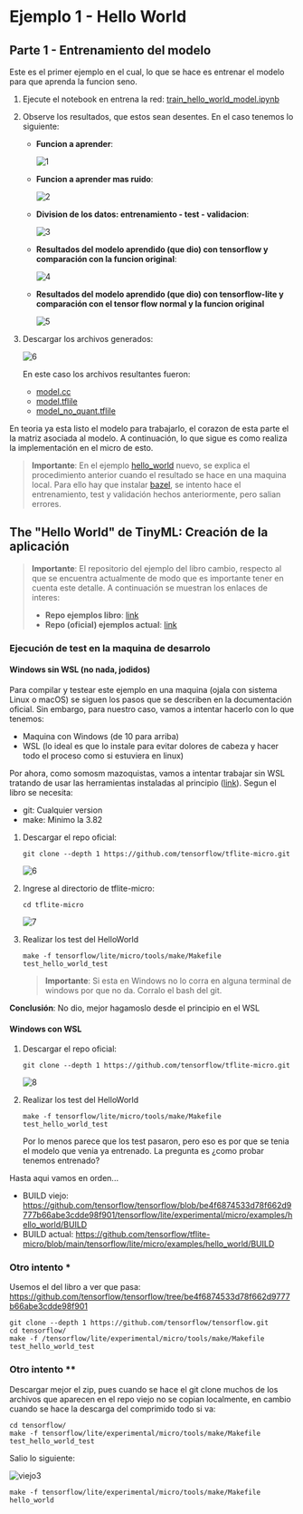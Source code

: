 # Ejemplo 1 - Hello World

## Parte 1 - Entrenamiento del modelo

Este es el primer ejemplo en el cual, lo que se hace es entrenar el modelo para que aprenda la funcion seno. 
1. Ejecute el notebook en entrena la red: [train_hello_world_model.ipynb](train_hello_world_model.ipynb)
2. Observe los resultados, que estos sean desentes. En el caso tenemos lo siguiente:
   
   * **Funcion a aprender**:
     
     ![1](seno.png)
  
   * **Funcion a aprender mas ruido**:
     
     ![2](seno_ruido.png)

   * **Division de los datos: entrenamiento - test - validacion**:

     ![3](seno_train_test_validate.png)

   * **Resultados del modelo aprendido (que dio) con tensorflow y comparación con la funcion original**:

     ![4](seno_predicted.png)

   * **Resultados del modelo aprendido (que dio) con tensorflow-lite y comparación con el tensor flow normal y la funcion original**

     ![5](seno_comparacion.png)

2. Descargar los archivos generados:
   
   ![6](notebook.png)

   En este caso los archivos resultantes fueron:
   * [model.cc](model.cc)
   * [model.tflile](model.tflite)
   * [model_no_quant.tflile](model_no_quant.tflite)

En teoria ya esta listo el modelo para trabajarlo, el corazon de esta parte el la matriz asociada al modelo. A continuación, lo que sigue es como realiza la implementación en el micro de esto. 

> **Importante**: En el ejemplo [hello_world](https://github.com/tensorflow/tflite-micro/tree/main/tensorflow/lite/micro/examples/hello_world) nuevo, se explica el procedimiento anterior cuando el resultado se hace en una maquina local. Para ello hay que instalar [bazel](https://bazel.build/?hl=es-419), se intento hace el entrenamiento, test y validación hechos anteriormente, pero salian errores.

## The "Hello World" de TinyML: Creación de la aplicación

> **Importante**: El repositorio del ejemplo del libro cambio, respecto al que se encuentra actualmente de modo que es importante tener en cuenta este detalle. A continuación se muestran los enlaces de interes:
> * **Repo ejemplos libro**: [link](https://github.com/tensorflow/tensorflow/tree/be4f6874533d78f662d9777b66abe3cdde98f901/tensorflow/lite/experimental/micro/examples/hello_world)
> * **Repo (oficial) ejemplos actual**: [link](https://github.com/tensorflow/tflite-micro/tree/main/tensorflow/lite/micro/examples)

### Ejecución de test en la maquina de desarrolo

#### Windows sin WSL (no nada, jodidos)

Para compilar y testear este ejemplo en una maquina (ojala con sistema Linux o macOS) se siguen los pasos que se describen en la documentación oficial. Sin embargo, para nuestro caso, vamos a intentar hacerlo con lo que tenemos:
* Maquina con Windows (de 10 para arriba)
* WSL (lo ideal es que lo instale para evitar dolores de cabeza y hacer todo el proceso como si estuviera en linux)

Por ahora, como somosm mazoquistas, vamos a intentar trabajar sin WSL tratando de usar las herramientas instaladas al principio ([link](../README.md)). Segun el libro se necesita:
* git: Cualquier version
* make: Minimo la 3.82

1. Descargar el repo oficial:
   
   ```
   git clone --depth 1 https://github.com/tensorflow/tflite-micro.git
   ```

   ![6](clone.png)

2. Ingrese al directorio de tflite-micro:

   ```
   cd tflite-micro
   ```   

   ![7](root_tflite-micro.png)

3. Realizar los test del HelloWorld

   ```
   make -f tensorflow/lite/micro/tools/make/Makefile test_hello_world_test
   ```   

   > **Importante**: Si esta en Windows no lo corra en alguna terminal de windows por que no da. Corralo el bash del git.

**Conclusión**: No dio, mejor hagamoslo desde el principio en el WSL

#### Windows con WSL

1. Descargar el repo oficial:
   
   ```
   git clone --depth 1 https://github.com/tensorflow/tflite-micro.git
   ```

   ![8](WSL-clone.png)

2. Realizar los test del HelloWorld

   ```
   make -f tensorflow/lite/micro/tools/make/Makefile test_hello_world_test
   ```  

   Por lo menos parece que los test pasaron, pero eso es por que se tenia el modelo que venia ya entrenado. La pregunta es ¿como probar tenemos entrenado?


Hasta aqui vamos en orden...

* BUILD viejo: https://github.com/tensorflow/tensorflow/blob/be4f6874533d78f662d9777b66abe3cdde98f901/tensorflow/lite/experimental/micro/examples/hello_world/BUILD
* BUILD actual: https://github.com/tensorflow/tflite-micro/blob/main/tensorflow/lite/micro/examples/hello_world/BUILD

### Otro intento *

Usemos el del libro a ver que pasa: https://github.com/tensorflow/tensorflow/tree/be4f6874533d78f662d9777b66abe3cdde98f901


```
git clone --depth 1 https://github.com/tensorflow/tensorflow.git
cd tensorflow/
make -f /tensorflow/lite/experimental/micro/tools/make/Makefile test_hello_world_test
```

### Otro intento **

Descargar mejor el zip, pues cuando se hace el git clone muchos de los archivos que aparecen en el repo viejo no se copian localmente, en cambio cuando se hace la descarga del comprimido todo si va:
   
```
cd tensorflow/
make -f tensorflow/lite/experimental/micro/tools/make/Makefile test_hello_world_test
```

Salio lo siguiente:

![viejo3](viejo3.png)

  
```
make -f tensorflow/lite/experimental/micro/tools/make/Makefile hello_world   
```

